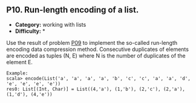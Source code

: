 ## P10. Run-length encoding of a list.

- **Category:** working with lists
- **Difficulty:** *

Use the result of problem [P09](https://github.com/rafalkac02/scala-99-problems/tree/main/P09) to implement the so-called run-length encoding data compression method. Consecutive duplicates of elements are encoded as tuples (N, E) where N is the number of duplicates of the element E.

```
Example:
scala> encode(List('a', 'a', 'a', 'a', 'b', 'c', 'c', 'a', 'a', 'd', 'e', 'e', 'e', 'e'))
res0: List[(Int, Char)] = List((4,'a'), (1,'b'), (2,'c'), (2,'a'), (1,'d'), (4,'e'))
```